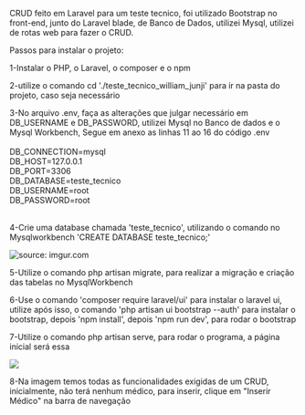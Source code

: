 CRUD feito em Laravel para um teste tecnico, foi utilizado Bootstrap no front-end, junto do Laravel blade, de Banco de Dados, utilizei Mysql, utilizei de rotas web para fazer o CRUD.

Passos para instalar o projeto: 

1-Instalar o PHP, o Laravel, o composer e o npm <br>

2-utilize o comando  cd './teste_tecnico_william_junji' para ir na pasta do projeto, caso seja necessário <br>

3-No arquivo .env, faça as alterações que julgar necessário  em DB_USERNAME e  DB_PASSWORD, utilizei Mysql no Banco de dados e o Mysql Workbench, Segue em anexo as linhas 11 ao 16 do código .env<br><br>
        DB_CONNECTION=mysql<br>
        DB_HOST=127.0.0.1<br>
        DB_PORT=3306<br>
        DB_DATABASE=teste_tecnico<br>
        DB_USERNAME=root<br>
        DB_PASSWORD=root <br><br>

4-Crie uma database chamada 'teste_tecnico', utilizando o comando  no Mysqlworkbench 'CREATE DATABASE teste_tecnico;'<br>

<img src="https://i.imgur.com/GUMTpim.png" title="source: imgur.com" /> <br>

5-Utilize o comando php artisan migrate, para realizar a migração e criação das tabelas no MysqlWorkbench

6-Use o comando 'composer require laravel/ui' para instalar o laravel ui, utilize após isso, o comando 'php artisan ui bootstrap --auth' para instalar o bootstrap, depois 'npm install', depois 'npm run dev', para rodar o bootstrap <br>

7-Utilize o comando php artisan serve, para rodar o programa, a página inicial será essa <br>

<img src="https://i.imgur.com/LVdb8TB.png" />

8-Na imagem temos todas as funcionalidades exigidas de um CRUD, inicialmente, não terá nenhum médico, para inserir, clique em "Inserir Médico" na barra de navegação <br>
